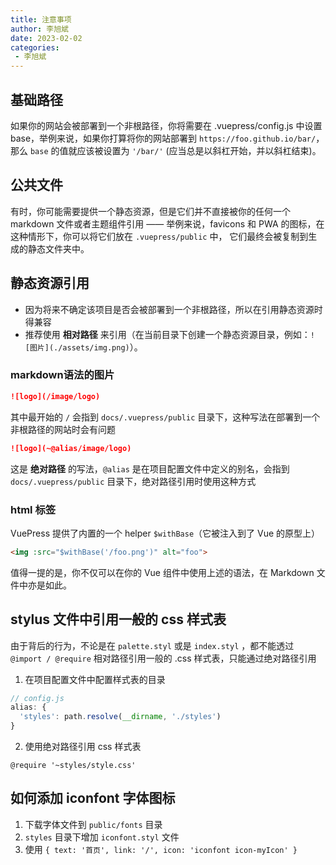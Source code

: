 ```yaml
---
title: 注意事项
author: 李旭斌
date: 2023-02-02
categories:
 - 李旭斌
---
```


## 基础路径

如果你的网站会被部署到一个非根路径，你将需要在 .vuepress/config.js 中设置 base，举例来说，如果你打算将你的网站部署到 `https://foo.github.io/bar/`，那么 `base` 的值就应该被设置为 `'/bar/'` (应当总是以斜杠开始，并以斜杠结束)。

## 公共文件

有时，你可能需要提供一个静态资源，但是它们并不直接被你的任何一个 markdown 文件或者主题组件引用 —— 举例来说，favicons 和 PWA 的图标，在这种情形下，你可以将它们放在 `.vuepress/public` 中， 它们最终会被复制到生成的静态文件夹中。


## 静态资源引用

* 因为将来不确定该项目是否会被部署到一个非根路径，所以在引用静态资源时得兼容
* 推荐使用 **相对路径** 来引用（在当前目录下创建一个静态资源目录，例如：`![图片](./assets/img.png)`）。

### markdown语法的图片

```markdown
![logo](/image/logo)
```
其中最开始的 `/` 会指到 `docs/.vuepress/public` 目录下，这种写法在部署到一个非根路径的网站时会有问题

```markdown
![logo](~@alias/image/logo)
```
这是 **绝对路径** 的写法，`@alias` 是在项目配置文件中定义的别名，会指到 `docs/.vuepress/public` 目录下，绝对路径引用时使用这种方式

### html 标签

VuePress 提供了内置的一个 helper `$withBase`（它被注入到了 Vue 的原型上）

```markdown
<img :src="$withBase('/foo.png')" alt="foo">
```

值得一提的是，你不仅可以在你的 Vue 组件中使用上述的语法，在 Markdown 文件中亦是如此。


## stylus 文件中引用一般的 css 样式表

由于背后的行为，不论是在 `palette.styl` 或是 `index.styl` ，都不能透过 `@import / @require` 相对路径引用一般的 .css 样式表，只能通过绝对路径引用

1. 在项目配置文件中配置样式表的目录

  ```js
  // config.js
  alias: {
    'styles': path.resolve(__dirname, './styles')
  }
  ```

2. 使用绝对路径引用 css 样式表

  ```stylus
  @require '~styles/style.css'
  ```

## 如何添加 iconfont 字体图标

1. 下载字体文件到 `public/fonts` 目录
2. `styles` 目录下增加 `iconfont.styl` 文件
3. 使用 `{ text: '首页', link: '/', icon: 'iconfont icon-myIcon' }`


